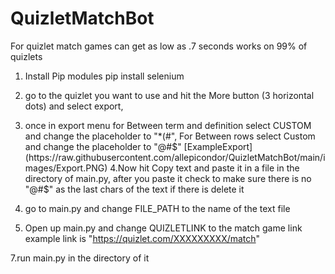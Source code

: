 # QuizletMatchBot
 For quizlet match games can get as low as .7 seconds works on 99% of quizlets
 
 1. Install Pip modules
    pip install selenium
 2. go to the quizlet you want to use and hit the More button (3 horizontal dots) and select export, 
 3. once in export menu for Between term and definition select CUSTOM and change the placeholder to "*(#", For Between rows select Custom and change the placeholder to "@#$"
    [ExampleExport](https://raw.githubusercontent.com/allepicondor/QuizletMatchBot/main/images/Export.PNG)
 4.Now hit Copy text and paste it in a file in the directory of main.py, after you paste it check to make sure there is no "@#$" as the last chars of the text if there is delete it
 5. go to main.py and change FILE_PATH to the name of the text file
 
 6. Open up main.py and change QUIZLETLINK to the match game link example link is "https://quizlet.com/XXXXXXXXX/match"
 
 7.run main.py in the directory of it
